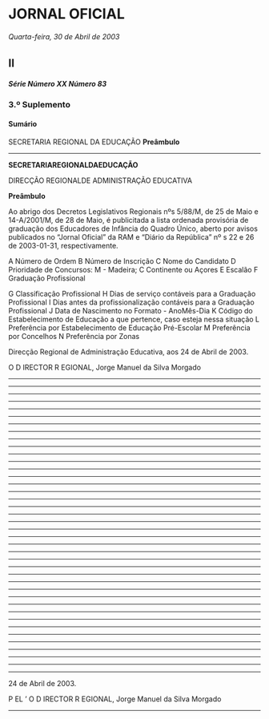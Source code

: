 # JORNAL OFICIAL

###### Quarta-feira, 30 de Abril de 2003

## **II**

##### **Série** Número XX Número 83

### **3.º Suplemento**

#### **Sumário**

SECRETARIA REGIONAL DA EDUCAÇÃO
**Preâmbulo**




---

**SECRETARIAREGIONALDAEDUCAÇÃO**


DIRECÇÃO REGIONALDE ADMINISTRAÇÃO EDUCATIVA


**Preâmbulo**


Ao abrigo dos Decretos Legislativos Regionais nºs
5/88/M, de 25 de Maio e 14-A/2001/M, de 28 de Maio, é
publicitada a lista ordenada provisória de graduação dos
Educadores de Infância do Quadro Único, aberto por avisos
publicados no “Jornal Oficial” da RAM e “Diário da
República” nº s 22 e 26 de 2003-01-31, respectivamente.


A Número de Ordem
B Número de Inscrição
C Nome do Candidato
D Prioridade de Concursos: M - Madeira; C Continente ou Açores
E Escalão
F Graduação Profissional



G Classificação Profissional
H Dias de serviço contáveis para a
Graduação Profissional
I Dias antes da profissionalização contáveis
para a Graduação Profissional
J Data de Nascimento no Formato - AnoMês-Dia
K Código do Estabelecimento de Educação a
que pertence, caso esteja nessa situação
L Preferência por Estabelecimento de
Educação Pré-Escolar
M Preferência por Concelhos
N Preferência por Zonas


Direcção Regional de Administração Educativa, aos 24
de Abril de 2003.


O D IRECTOR R EGIONAL, Jorge Manuel da Silva Morgado




---



---



---



---



---



---



---



---



---



---



---



---



---



---



---



---



---



---



---



---



---



---



---



---



---



---



---



---



---



---



---



---



---



---



---



---



---



---



---



---

24 de Abril de 2003.


P EL ’ O D IRECTOR R EGIONAL, Jorge Manuel da Silva Morgado




---
